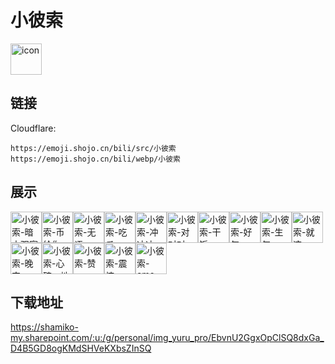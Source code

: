 # 小彼索
<img src="https://emoji.shojo.cn/bili/src/小彼索/icon.png" width="50" height="50" alt="icon">

## 链接
Cloudflare:
```
https://emoji.shojo.cn/bili/src/小彼索
https://emoji.shojo.cn/bili/webp/小彼索
```
## 展示
<img src="https://emoji.shojo.cn/bili/src/小彼索/小彼索-暗中观察.png" width="50" height="50" alt="小彼索-暗中观察"><img src="https://emoji.shojo.cn/bili/src/小彼索/小彼索-币给你.png" width="50" height="50" alt="小彼索-币给你"><img src="https://emoji.shojo.cn/bili/src/小彼索/小彼索-无语.png" width="50" height="50" alt="小彼索-无语"><img src="https://emoji.shojo.cn/bili/src/小彼索/小彼索-吃瓜.png" width="50" height="50" alt="小彼索-吃瓜"><img src="https://emoji.shojo.cn/bili/src/小彼索/小彼索-冲冲冲.png" width="50" height="50" alt="小彼索-冲冲冲"><img src="https://emoji.shojo.cn/bili/src/小彼索/小彼索-对对对.png" width="50" height="50" alt="小彼索-对对对"><img src="https://emoji.shojo.cn/bili/src/小彼索/小彼索-干饭.png" width="50" height="50" alt="小彼索-干饭"><img src="https://emoji.shojo.cn/bili/src/小彼索/小彼索-好气.png" width="50" height="50" alt="小彼索-好气"><img src="https://emoji.shojo.cn/bili/src/小彼索/小彼索-生气.png" width="50" height="50" alt="小彼索-生气"><img src="https://emoji.shojo.cn/bili/src/小彼索/小彼索-就这.png" width="50" height="50" alt="小彼索-就这"><img src="https://emoji.shojo.cn/bili/src/小彼索/小彼索-晚安.png" width="50" height="50" alt="小彼索-晚安"><img src="https://emoji.shojo.cn/bili/src/小彼索/小彼索-心碎一地.png" width="50" height="50" alt="小彼索-心碎一地"><img src="https://emoji.shojo.cn/bili/src/小彼索/小彼索-赞.png" width="50" height="50" alt="小彼索-赞"><img src="https://emoji.shojo.cn/bili/src/小彼索/小彼索-震惊.png" width="50" height="50" alt="小彼索-震惊"><img src="https://emoji.shojo.cn/bili/src/小彼索/小彼索-emo.png" width="50" height="50" alt="小彼索-emo">

## 下载地址

https://shamiko-my.sharepoint.com/:u:/g/personal/img_yuru_pro/EbvnU2GgxOpClSQ8dxGa_D4B5GD8ogKMdSHVeKXbsZInSQ